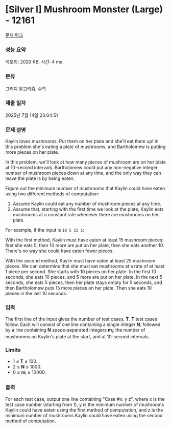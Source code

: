 # [Silver I] Mushroom Monster (Large) - 12161 

[문제 링크](https://www.acmicpc.net/problem/12161) 

### 성능 요약

메모리: 2020 KB, 시간: 4 ms

### 분류

그리디 알고리즘, 수학

### 제출 일자

2025년 7월 14일 23:04:51

### 문제 설명

<p>Kaylin loves mushrooms. Put them on her plate and she'll eat them up! In this problem she's eating a plate of mushrooms, and Bartholomew is putting more pieces on her plate.</p>

<p>In this problem, we'll look at how many pieces of mushroom are on her plate at 10-second intervals. Bartholomew could put any non-negative integer number of mushroom pieces down at any time, and the only way they can leave the plate is by being eaten.</p>

<p>Figure out the minimum number of mushrooms that Kaylin could have eaten using two different methods of computation:</p>

<ol>
	<li>Assume Kaylin could eat any number of mushroom pieces at any time.</li>
	<li>Assume that, starting with the first time we look at the plate, Kaylin eats mushrooms at a constant rate whenever there are mushrooms on her plate.</li>
</ol>

<p>For example, if the input is <code>10 5 15 5</code>:</p>

<p>With the first method, Kaylin must have eaten at least 15 mushroom pieces: first she eats 5, then 10 more are put on her plate, then she eats another 10. There's no way she could have eaten fewer pieces.</p>

<p>With the second method, Kaylin must have eaten at least 25 mushroom pieces. We can determine that she must eat mushrooms at a rate of at least 1 piece per second. She starts with 10 pieces on her plate. In the first 10 seconds, she eats 10 pieces, and 5 more are put on her plate. In the next 5 seconds, she eats 5 pieces, then her plate stays empty for 5 seconds, and then Bartholomew puts 15 more pieces on her plate. Then she eats 10 pieces in the last 10 seconds.</p>

### 입력 

 <p>The first line of the input gives the number of test cases, <strong>T</strong>.  <strong>T</strong> test cases follow. Each will consist of one line containing a single integer <strong>N</strong>, followed by a line containing <strong>N</strong> space-separated integers <strong>m</strong><sub>i</sub>; the number of mushrooms on Kaylin's plate at the start, and at 10-second intervals.</p>

<h3>Limits</h3>

<ul>
	<li>1 ≤ <strong>T</strong> ≤ 100.</li>
	<li>2 ≤ <strong>N</strong> ≤ 1000.</li>
	<li>0 ≤ <strong>m</strong><sub>i</sub> ≤ 10000.</li>
</ul>

### 출력 

 <p>For each test case, output one line containing "Case #x: y z", where x is the test case number (starting from 1), y is the minimum number of mushrooms Kaylin could have eaten using the first method of computation, and z is the minimum number of mushrooms Kaylin could have eaten using the second method of computation.</p>

